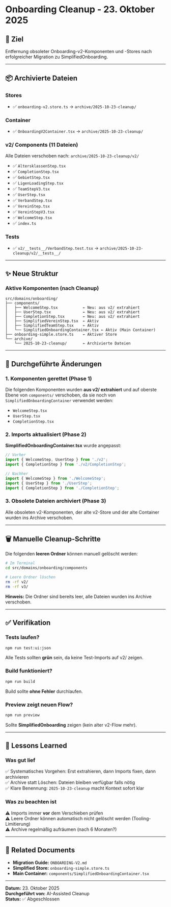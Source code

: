 # Onboarding Cleanup - 23. Oktober 2025

## 🎯 Ziel
Entfernung obsoleter Onboarding-v2-Komponenten und -Stores nach erfolgreicher Migration zu SimplifiedOnboarding.

---

## 📦 Archivierte Dateien

### Stores
- ✅ `onboarding-v2.store.ts` → `archive/2025-10-23-cleanup/`

### Container
- ✅ `OnboardingV2Container.tsx` → `archive/2025-10-23-cleanup/`

### v2/ Components (11 Dateien)
Alle Dateien verschoben nach: `archive/2025-10-23-cleanup/v2/`

- ✅ `AltersklassenStep.tsx`
- ✅ `CompletionStep.tsx`
- ✅ `GebietStep.tsx`
- ✅ `LigenLoadingStep.tsx`
- ✅ `TeamStepV3.tsx`
- ✅ `UserStep.tsx`
- ✅ `VerbandStep.tsx`
- ✅ `VereinStep.tsx`
- ✅ `VereinStepV3.tsx`
- ✅ `WelcomeStep.tsx`
- ✅ `index.ts`

### Tests
- ✅ `v2/__tests__/VerbandStep.test.tsx` → `archive/2025-10-23-cleanup/v2/__tests__/`

---

## ✨ Neue Struktur

### Aktive Komponenten (nach Cleanup)

```
src/domains/onboarding/
├── components/
│   ├── WelcomeStep.tsx           ← Neu: aus v2/ extrahiert
│   ├── UserStep.tsx              ← Neu: aus v2/ extrahiert
│   ├── CompletionStep.tsx        ← Neu: aus v2/ extrahiert
│   ├── SimplifiedVereinStep.tsx  ← Aktiv
│   ├── SimplifiedTeamStep.tsx    ← Aktiv
│   └── SimplifiedOnboardingContainer.tsx ← Aktiv (Main Container)
├── onboarding-simple.store.ts    ← Aktiver Store
└── archive/
    └── 2025-10-23-cleanup/       ← Archivierte Dateien
```

---

## 🔄 Durchgeführte Änderungen

### 1. Komponenten gerettet (Phase 1)
Die folgenden Komponenten wurden **aus v2/ extrahiert** und auf oberste Ebene von `components/` verschoben, da sie noch von `SimplifiedOnboardingContainer` verwendet werden:

- `WelcomeStep.tsx`
- `UserStep.tsx`
- `CompletionStep.tsx`

### 2. Imports aktualisiert (Phase 2)
**SimplifiedOnboardingContainer.tsx** wurde angepasst:

```typescript
// Vorher
import { WelcomeStep, UserStep } from './v2';
import { CompletionStep } from './v2/CompletionStep';

// Nachher
import { WelcomeStep } from './WelcomeStep';
import { UserStep } from './UserStep';
import { CompletionStep } from './CompletionStep';
```

### 3. Obsolete Dateien archiviert (Phase 3)
Alle obsoleten v2-Komponenten, der alte v2-Store und der alte Container wurden ins Archive verschoben.

---

## 🗑️ Manuelle Cleanup-Schritte

Die folgenden **leeren Ordner** können manuell gelöscht werden:

```bash
# Im Terminal
cd src/domains/onboarding/components

# Leere Ordner löschen
rm -rf v2/
rm -rf v3/
```

**Hinweis:** Die Ordner sind bereits leer, alle Dateien wurden ins Archive verschoben.

---

## ✅ Verifikation

### Tests laufen?
```bash
npm run test:ui:json
```

Alle Tests sollten **grün** sein, da keine Test-Imports auf v2/ zeigen.

### Build funktioniert?
```bash
npm run build
```

Build sollte **ohne Fehler** durchlaufen.

### Preview zeigt neuen Flow?
```bash
npm run preview
```

Sollte **SimplifiedOnboarding** zeigen (kein alter v2-Flow mehr).

---

## 📝 Lessons Learned

### Was gut lief
✅ Systematisches Vorgehen: Erst extrahieren, dann Imports fixen, dann archivieren  
✅ Archive statt Löschen: Dateien bleiben verfügbar falls nötig  
✅ Klare Benennung: `2025-10-23-cleanup` macht Kontext sofort klar

### Was zu beachten ist
⚠️ Imports immer **vor** dem Verschieben prüfen  
⚠️ Leere Ordner können automatisch nicht gelöscht werden (Tooling-Limitierung)  
⚠️ Archive regelmäßig aufräumen (nach 6 Monaten?)

---

## 🔗 Related Documents

- **Migration Guide:** `ONBOARDING-V2.md`
- **Simplified Store:** `onboarding-simple.store.ts`
- **Main Container:** `components/SimplifiedOnboardingContainer.tsx`

---

**Datum:** 23. Oktober 2025  
**Durchgeführt von:** AI-Assisted Cleanup  
**Status:** ✅ Abgeschlossen
